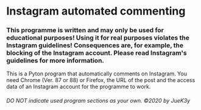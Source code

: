 # Instagram automated commenting

### This programme is written and may only be used for educational purposes! Using it for real purposes violates the Instagram guidelines! Consequences are, for example, the blocking of the Instagram account. Please read Instagram's guidelines for more information.

This is a Pyton program that automatically comments on Instagram. 
You need Chrome (Ver. 87 or 88) or Firefox, the URL of the post and the access data of an Instagram account for the programme to work.

###### _DO NOT indicate used program sections as your own. ©2020 by JueK3y_
